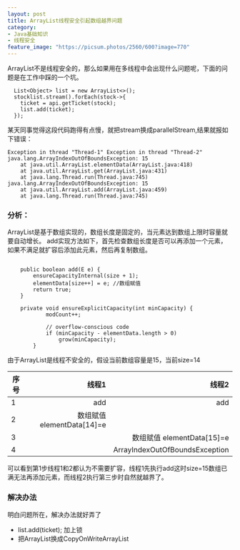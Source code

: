 ```yaml
---
layout: post
title: ArrayList线程安全引起数组越界问题
category:
- Java基础知识
- 线程安全
feature_image: "https://picsum.photos/2560/600?image=770"
---
```


ArrayList不是线程安全的，那么如果用在多线程中会出现什么问题呢，下面的问题是在工作中踩的一个坑。

```
  List<Object> list = new ArrayList<>();
  stocklist.stream().forEach(stock->{
    ticket = api.getTicket(stock);
    list.add(ticket);
  });
 ```
 
 某天同事觉得这段代码跑得有点慢，就把stream换成parallelStream,结果就报如下错误：
 
 ```
 Exception in thread "Thread-1" Exception in thread "Thread-2" java.lang.ArrayIndexOutOfBoundsException: 15
     at java.util.ArrayList.elementData(ArrayList.java:418)
     at java.util.ArrayList.get(ArrayList.java:431)
     at java.lang.Thread.run(Thread.java:745)
 java.lang.ArrayIndexOutOfBoundsException: 15
     at java.util.ArrayList.add(ArrayList.java:459)
     at java.lang.Thread.run(Thread.java:745)
```


### 分析：

ArrayList是基于数组实现的，数组长度是固定的，当元素达到数组上限时容量就要自动增长。
add实现方法如下，首先检查数组长度是否可以再添加一个元素，如果不满足就扩容后添加此元素，然后再复制数组。

```

    public boolean add(E e) {
        ensureCapacityInternal(size + 1); 
        elementData[size++] = e; //数组赋值
        return true;
    }
    
    private void ensureExplicitCapacity(int minCapacity) {
            modCount++;
    
            // overflow-conscious code
            if (minCapacity - elementData.length > 0)
                grow(minCapacity);
        }
```

由于ArrayList是线程不安全的，假设当前数组容量是15，当前size=14

| 序号        | 线程1   |  线程2  |
| --------   | -----:  | ----:  |
| 1      | add   |   add     |
| 2        |  数组赋值 elementData[14]=e    |   |
| 3        |        |  数组赋值 elementData[15]=e  |
| 4       |        |  ArrayIndexOutOfBoundsException  |

可以看到第1步线程1和2都认为不需要扩容，线程1先执行add这时size=15数组已满无法再添加元素，而线程2执行第三步时自然就越界了。

### 解决办法

明白问题所在，解决办法就好弄了
- list.add(ticket); 加上锁
- 把ArrayList换成CopyOnWriteArrayList

<script async src="https://www.googletagmanager.com/gtag/js?id=UA-135360671-1"></script>
<script>
  window.dataLayer = window.dataLayer || [];
  function gtag(){dataLayer.push(arguments);}
  gtag('js', new Date());

  gtag('config', 'UA-135360671-1');
</script>